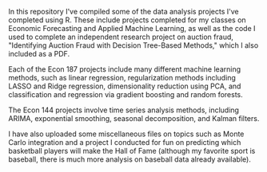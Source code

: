 In this repository I've compiled some of the data analysis projects I've completed using R. These include projects completed for my classes on Economic Forecasting and Applied Machine Learning, as well as the code I used to complete an independent research project on auction fraud, "Identifying Auction Fraud with Decision Tree-Based Methods," which I also included as a PDF.

Each of the Econ 187 projects include many different machine learning methods, such as linear regression, regularization methods including LASSO and Ridge regression, dimensionality reduction using PCA, and classification and regression via gradient boosting and random forests.

The Econ 144 projects involve time series analysis methods, including ARIMA, exponential smoothing, seasonal decomposition, and Kalman filters.

I have also uploaded some miscellaneous files on topics such as Monte Carlo integration and a project I conducted for fun on predicting which basketball players will make the Hall of Fame (although my favorite sport is baseball, there is much more analysis on baseball data already available).
